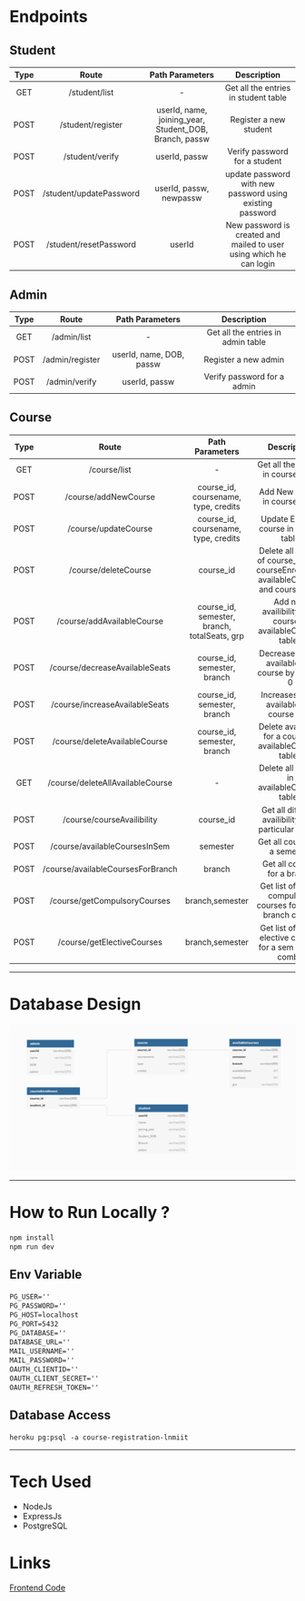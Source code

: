 # Endpoints

## Student

| Type |          Route          |                    Path Parameters                     |                             Description                             |
| :--: | :---------------------: | :----------------------------------------------------: | :-----------------------------------------------------------------: |
| GET  |      /student/list      |                           -                            |                Get all the entries in student table                 |
| POST |    /student/register    | userId, name, joining_year, Student_DOB, Branch, passw |                       Register a new student                        |
| POST |     /student/verify     |                     userId, passw                      |                    Verify password for a student                    |
| POST | /student/updatePassword |                userId, passw, newpassw                 |      update password with new password using existing password      |
| POST | /student/resetPassword  |                         userId                         | New password is created and mailed to user using which he can login |

## Admin

| Type |      Route      |     Path Parameters      |            Description             |
| :--: | :-------------: | :----------------------: | :--------------------------------: |
| GET  |   /admin/list   |            -             | Get all the entries in admin table |
| POST | /admin/register | userId, name, DOB, passw |        Register a new admin        |
| POST |  /admin/verify  |      userId, passw       |    Verify password for a admin     |

## Course

| Type |               Route               |               Path Parameters                |                                       Description                                        |
| :--: | :-------------------------------: | :------------------------------------------: | :--------------------------------------------------------------------------------------: |
| GET  |           /course/list            |                      -                       |                           Get all the entries in course table                            |
| POST |       /course/addNewCourse        |     course_id, coursename, type, credits     |                              Add New course in course table                              |
| POST |       /course/updateCourse        |     course_id, coursename, type, credits     |                          Update Exisitng course in course table                          |
| POST |       /course/deleteCourse        |                  course_id                   | Delete all entries of course_id from courseEnrollment, availableCourses and course table |
| POST |    /course/addAvailableCourse     | course_id, semester, branch, totalSeats, grp |               Add new availibility for a course in availableCourses tables               |
| POST |  /course/decreaseAvailableSeats   |         course_id, semester, branch          |                   Decreases seats available in a course by 1 if not 0                    |
| POST |  /course/increaseAvailableSeats   |         course_id, semester, branch          |                        Increases seats available in a course by 1                        |
| POST |   /course/deleteAvailableCourse   |         course_id, semester, branch          |               Delete availibility for a course in availableCourses tables                |
| GET  | /course/deleteAllAvailableCourse  |                      -                       |                      Delete all entries in availableCourses tables                       |
| POST |    /course/courseAvailibility     |                  course_id                   |                  Get all different availibility for a particular course                  |
| POST |   /course/availableCoursesInSem   |                   semester                   |                              Get all courses in a semester                               |
| POST | /course/availableCoursesForBranch |                    branch                    |                               Get all courses for a branch                               |
| POST |   /course/getCompulsoryCourses    |               branch,semester                |              Get list of all the compulsory courses for a sem branch combo               |
| POST |    /course/getElectiveCourses     |               branch,semester                |               Get list of all the elective courses for a sem branch combo                |

---

# Database Design

![Database Design](/assets/dbdesign.png)

---

# How to Run Locally ?

```
npm install
npm run dev
```

## Env Variable

```
PG_USER=''
PG_PASSWORD=''
PG_HOST=localhost
PG_PORT=5432
PG_DATABASE=''
DATABASE_URL=''
MAIL_USERNAME=''
MAIL_PASSWORD=''
OAUTH_CLIENTID=''
OAUTH_CLIENT_SECRET=''
OAUTH_REFRESH_TOKEN=''
```

## Database Access

```
heroku pg:psql -a course-registration-lnmiit
```

---

# Tech Used

- NodeJs
- ExpressJs
- PostgreSQL

# Links

[Frontend Code](https://github.com/Abhishekkr3003/Course-Registration)
